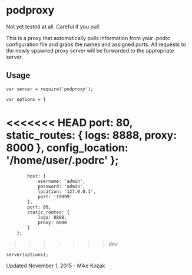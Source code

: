 # podproxy

Not yet tested at all.  Careful if you pull.

This is a proxy that automatically pulls information from your .podrc configuration file and grabs the names and assigned ports. All requests to the newly spawned proxy server will be forwarded to the appropriate server.

## Usage

	var server = require('podproxy');
	
	var options = {
<<<<<<< HEAD
		port: 80,
		static_routes: {
			logs: 8888,
			proxy: 8000
		},
		config_location: '/home/user/.podrc'
	};
=======
			host: {
				username: 'admin',
				password: 'admin',
				location: '127.0.0.1',
				port: '19999'
			},
			port: 80,
			static_routes: {
				logs: 8888,
				proxy: 8000
			}
		};
>>>>>>> dev
	
	server(options);
	
Updated November 1, 2015 - Mike Kozak